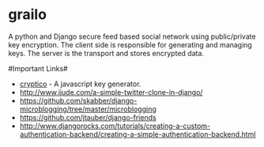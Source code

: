 grailo
======

A python and Django secure feed based social network using public/private key encryption. The client side is responsible for generating and managing keys. The server is the transport and stores encrypted data.

#Important Links#

* [cryptico](https://github.com/claytantor/cryptico) - A javascript key generator.
* http://www.jjude.com/a-simple-twitter-clone-in-django/
* https://github.com/skabber/django-microblogging/tree/master/microblogging
* https://github.com/jtauber/django-friends
* http://www.djangorocks.com/tutorials/creating-a-custom-authentication-backend/creating-a-simple-authentication-backend.html
